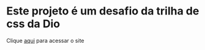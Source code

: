 # Este projeto é um desafio da trilha de css da Dio

Clique <a href="https://kemilyn1227.github.io/Desafio-css-dio/">aqui</a> para acessar o site
